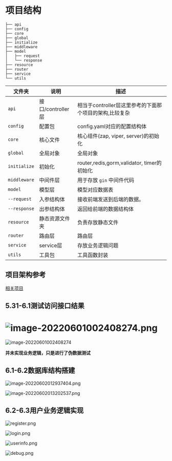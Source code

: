 # 项目结构

```shell
├── api
├── config
├── core
├── global
├── initialize
├── middleware
├── model
│   ├── request
│   └── response
├── resource
├── router
├── service
└── utils
```

| 文件夹       | 说明                    | 描述                        |
| ------------ | ----------------------- | --------------------------- |
| `api`     | 接口/controller层             | 相当于controller层这里参考的下面那个项目的架构,比较复杂 |
| `config`     | 配置包                  | config.yaml对应的配置结构体 |
| `core`       | 核心文件                | 核心组件(zap, viper, server)的初始化 |
| `global`     | 全局对象                | 全局对象 |
| `initialize` | 初始化 | router,redis,gorm,validator, timer的初始化 |
| `middleware` | 中间件层 | 用于存放 `gin` 中间件代码 |
| `model`      | 模型层                  | 模型对应数据表              |
| `--request`  | 入参结构体              | 接收前端发送到后端的数据。  |
| `--response` | 出参结构体              | 返回给前端的数据结构体      |
| `resource`   | 静态资源文件夹          | 负责存放静态文件                |
| `router`     | 路由层                  | 路由层 |
| `service`    | service层               | 存放业务逻辑问题 |
| `utils`      | 工具包                  | 工具函数封装            |

## 项目架构参考

[相关项目](https://github.com/flipped-aurora/gin-vue-admin.git)

## 5.31-6.1测试访问接口结果

![image-20220601002408274.png](https://s2.loli.net/2022/06/02/IB84bySNMqTWX3P.png)
=======
![image-20220601002408274](https://s2.loli.net/2022/06/01/ld5gOEVLxCpUZsR.png)

**并未实现业务逻辑，只是进行了伪数据测试**

## 6.1-6.2数据库结构搭建

![image-20220602012937404.png](https://s2.loli.net/2022/06/02/SUCMiGgj7YnIhPy.png)

![image-20220602013202537.png](https://s2.loli.net/2022/06/02/r7FaAnNHQoUiqhS.png)

## 6.2-6.3用户业务逻辑实现

![register.png](https://s2.loli.net/2022/06/03/13siChgURbXFw9v.png)

![login.png](https://s2.loli.net/2022/06/03/WHEznYVQ2ob8gSl.png)

![userinfo.png](https://s2.loli.net/2022/06/03/YDArcEuLqzP6M7d.png)

![debug.png](https://s2.loli.net/2022/06/03/ALIwj9O4cRXbDsZ.png)
